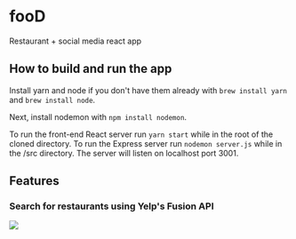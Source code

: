 # fooD
Restaurant + social media react app

## How to build and run the app

Install yarn and node if you don't have them already with `brew install yarn` and `brew install node`.

Next, install nodemon with `npm install nodemon`.

To run the front-end React server run `yarn start` while in the root of the cloned directory. To run the Express server run `nodemon server.js` while in the /src directory. The server will listen on localhost port 3001.

## Features

### Search for restaurants using Yelp's Fusion API

![](https://media.giphy.com/media/dUYggpdp3DXzYpTQ2H/giphy.gif)



